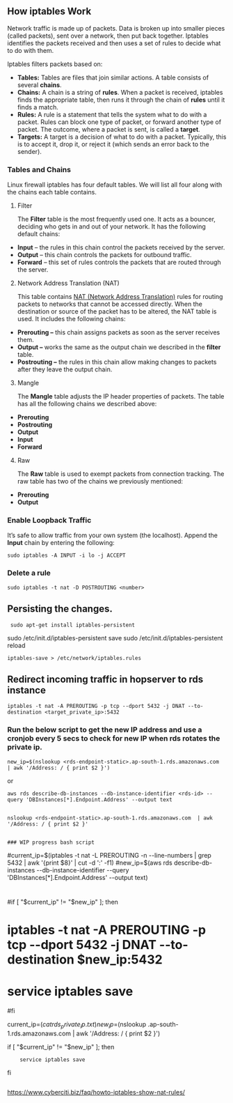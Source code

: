 ## How iptables Work

Network traffic is made up of packets. Data is broken up into smaller pieces (called packets), sent over a network, then put back together. Iptables identifies the packets received and then uses a set of rules to decide what to do with them.

Iptables filters packets based on:

- **Tables:** Tables are files that join similar actions. A table consists of several **chains**.
- **Chains:** A chain is a string of **rules**. When a packet is received, iptables finds the appropriate table, then runs it through the chain of **rules** until it finds a match.
- **Rules:** A rule is a statement that tells the system what to do with a packet. Rules can block one type of packet, or forward another type of packet. The outcome, where a packet is sent, is called a **target**.
- **Targets:** A target is a decision of what to do with a packet. Typically, this is to accept it, drop it, or reject it (which sends an error back to the sender).

### Tables and Chains

Linux firewall iptables has four default tables. We will list all four along with the chains each table contains.

1. Filter

   The **Filter** table is the most frequently used one. It acts as a bouncer, deciding who gets in and out of your network. It has the following default chains:

- **Input** – the rules in this chain control the packets received by the server.
- **Output** – this chain controls the packets for outbound traffic.
- **Forward** – this set of rules controls the packets that are routed through the server.

2. Network Address Translation (NAT)

   This table contains [NAT (Network Address Translation)](https://phoenixnap.com/glossary/nat-network-address-translation) rules for routing packets to networks that cannot be accessed directly. When the destination or source of the packet has to be altered, the NAT table is used. It includes the following chains:

- **Prerouting –** this chain assigns packets as soon as the server receives them.
- **Output –** works the same as the output chain we described in the **filter** table.
- **Postrouting –** the rules in this chain allow making changes to packets after they leave the output chain.

3. Mangle

   The **Mangle** table adjusts the IP header properties of packets. The table has all the following chains we described above:

- **Prerouting**
- **Postrouting**
- **Output**
- **Input**
- **Forward**

4. Raw

   The **Raw** table is used to exempt packets from connection tracking. The raw table has two of the chains we previously mentioned:

- **Prerouting**
- **Output**



### Enable Loopback Traffic

It’s safe to allow traffic from your own system (the localhost). Append the **Input** chain by entering the following:

```
sudo iptables -A INPUT -i lo -j ACCEPT
```



### Delete a rule

```
sudo iptables -t nat -D POSTROUTING <number>
```



## Persisting the changes.

``` sudo apt-get install iptables-persistent```

sudo /etc/init.d/iptables-persistent save 
sudo /etc/init.d/iptables-persistent reload

```
iptables-save > /etc/network/iptables.rules
```





## Redirect incoming traffic in hopserver to rds instance

```
iptables -t nat -A PREROUTING -p tcp --dport 5432 -j DNAT --to-destination <target_private_ip>:5432
```

### Run the below script to get the new IP address and use a cronjob every 5 secs to check for new IP when rds rotates the private ip.
```
new_ip=$(nslookup <rds-endpoint-static>.ap-south-1.rds.amazonaws.com  | awk '/Address: / { print $2 }')

```

or

```
aws rds describe-db-instances --db-instance-identifier <rds-id> --query 'DBInstances[*].Endpoint.Address' --output text


```



```
nslookup <rds-endpoint-static>.ap-south-1.rds.amazonaws.com  | awk '/Address: / { print $2 }'


### WIP progress bash script
```
#current_ip=$(iptables -t nat -L PREROUTING -n --line-numbers | grep 5432 | awk '{print $8}' | cut -d ':' -f1)
#new_ip=$(aws rds describe-db-instances --db-instance-identifier <rds-instance-identifier> --query 'DBInstances[*].Endpoint.Address' --output text)
#
#if [ "$current_ip" != "$new_ip" ]; then
#           iptables -t nat -A PREROUTING -p tcp --dport 5432 -j DNAT --to-destination $new_ip:5432
#               service iptables save
#fi

current_ip=$(cat rds_private_ip.txt)
new_ip=$(nslookup <rds-static-endpoint>.ap-south-1.rds.amazonaws.com  | awk '/Address: / { print $2 }')

if [ "$current_ip" != "$new_ip" ]; then
       
        service iptables save
fi

```

```



https://www.cyberciti.biz/faq/howto-iptables-show-nat-rules/

